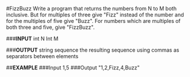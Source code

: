 #FizzBuzz 
Write a program that returns the numbers from N to M both inclusive. But for multiples of three give "Fizz" instead of the number and for the multiples of five give "Buzz". For numbers which are multiples of both three and five, give "FizzBuzz".

###**INPUT**
int N
Int M

###**OUTPUT**
string sequence
the resulting sequence using commas as separators between elements

##**EXAMPLE**
###Input
1,5
###Output
"1,2,Fizz,4,Buzz"

